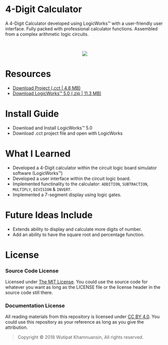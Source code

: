 # 4-Digit Calculator
A 4-Digit Calculator developed using LogicWorks™ with a user-friendly user interface. Fully packed with professional calculator functions. Assembled from a complex arithmetic logic circuits. 

<br>
<p align="center">
  <img src="https://bellmcp.github.io/img/Projects_Calculator.jpg" />
</p>


# Resources

* [Download Project (.cct | 4.8 MB)](https://bellmcp.github.io/work/Calculator.cct)
* [Download LogicWorks™ 5.0 (.zip | 11.3 MB)](https://bellmcp.github.io/work/LogicWorks5.zip)

# Install Guide

* Download and Install LogicWorks™ 5.0
* Download .cct project file and open with LogicWorks

# What I Learned

* Developed a 4-Digit calculator within the circuit logic board simulator software (LogicWorks™)
* Developed a user interface within the circuit logic board.
* Implemented functinality to the calculator: `ADDITION`, `SUBTRACTION`, `MULTIPLY`, `DIVISION` & `INVERT`.
* Implemented a 7-segment display using logic gates.

# Future Ideas Include

* Extends ability to display and calculate more digits of number.
* Add an ability to have the square root and percentage function.

# License

### Source Code License

Licensed under [The MIT License](https://github.com/bellmcp/Decibel-Airlines-Reservation-System/blob/master/LICENSE). You could use the source code for whatever you want as long as the LICENSE file or the license header in the source code still there.

### Documentation License

All reading materials from this repository is licensed under [CC BY 4.0](https://creativecommons.org/licenses/by/4.0/). You could use this repository as your reference as long as you give the attribution.

> Copyright © 2018 Wutipat Khamnuansin, All rights reserved.

